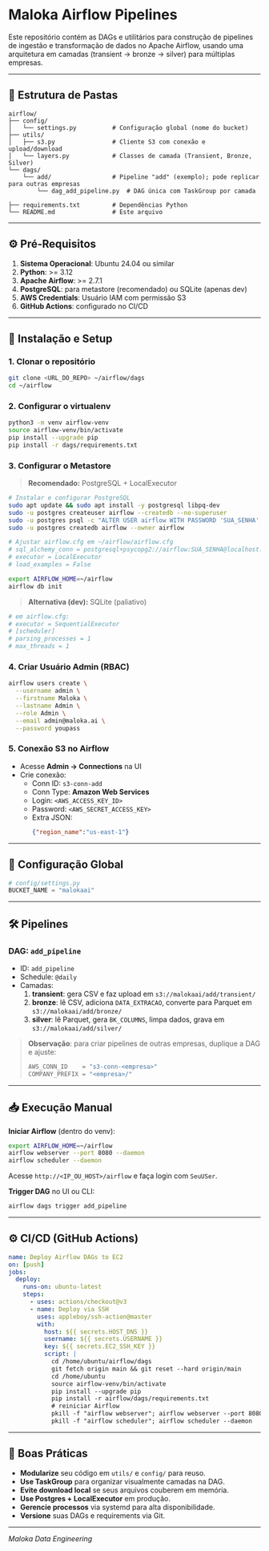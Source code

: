 # Maloka Airflow Pipelines

Este repositório contém as DAGs e utilitários para construção de pipelines de ingestão e transformação de dados no Apache Airflow, usando uma arquitetura em camadas (transient → bronze → silver) para múltiplas empresas.

---

## 📁 Estrutura de Pastas

```text
airflow/
├── config/
│   └── settings.py          # Configuração global (nome do bucket)
├── utils/
│   ├── s3.py                # Cliente S3 com conexão e upload/download
│   └── layers.py            # Classes de camada (Transient, Bronze, Silver)
└── dags/
    └── add/                 # Pipeline "add" (exemplo); pode replicar para outras empresas
        └── dag_add_pipeline.py  # DAG única com TaskGroup por camada

├── requirements.txt         # Dependências Python
└── README.md                # Este arquivo
```

---

## ⚙️ Pré‑Requisitos

1. **Sistema Operacional**: Ubuntu 24.04 ou similar
2. **Python**: >= 3.12
3. **Apache Airflow**: >= 2.7.1
4. **PostgreSQL**: para metastore (recomendado) ou SQLite (apenas dev)
5. **AWS Credentials**: Usuário IAM com permissão S3
6. **GitHub Actions**: configurado no CI/CD

---

## 🚀 Instalação e Setup

### 1. Clonar o repositório

```bash
git clone <URL_DO_REPO> ~/airflow/dags
cd ~/airflow
```

### 2. Configurar o virtualenv

```bash
python3 -m venv airflow-venv
source airflow-venv/bin/activate
pip install --upgrade pip
pip install -r dags/requirements.txt
```

### 3. Configurar o Metastore

> **Recomendado:** PostgreSQL + LocalExecutor

```bash
# Instalar e configurar PostgreSQL
sudo apt update && sudo apt install -y postgresql libpq-dev
sudo -u postgres createuser airflow --createdb --no-superuser
sudo -u postgres psql -c "ALTER USER airflow WITH PASSWORD 'SUA_SENHA';"
sudo -u postgres createdb airflow --owner airflow

# Ajustar airflow.cfg em ~/airflow/airflow.cfg
# sql_alchemy_conn = postgresql+psycopg2://airflow:SUA_SENHA@localhost:5432/airflow
# executor = LocalExecutor
# load_examples = False

export AIRFLOW_HOME=~/airflow
airflow db init
```  

> **Alternativa (dev):** SQLite (paliativo)
```ini
# em airflow.cfg:
# executor = SequentialExecutor
# [scheduler]
# parsing_processes = 1
# max_threads = 1
```  

### 4. Criar Usuário Admin (RBAC)

```bash
airflow users create \
  --username admin \
  --firstname Maloka \
  --lastname Admin \
  --role Admin \
  --email admin@maloka.ai \
  --password youpass
```

### 5. Conexão S3 no Airflow

- Acesse **Admin → Connections** na UI
- Crie conexão:
  - Conn ID: `s3-conn-add`
  - Conn Type: **Amazon Web Services**
  - Login: `<AWS_ACCESS_KEY_ID>`
  - Password: `<AWS_SECRET_ACCESS_KEY>`
  - Extra JSON:
    ```json
    {"region_name":"us-east-1"}
    ```

---

## 📜 Configuração Global

```python
# config/settings.py
BUCKET_NAME = "malokaai"
```

---

## 🛠️ Pipelines

### DAG: `add_pipeline`
- ID: `add_pipeline`
- Schedule: `@daily`
- Camadas:
  1. **transient**: gera CSV e faz upload em `s3://malokaai/add/transient/`
  2. **bronze**: lê CSV, adiciona `DATA_EXTRACAO`, converte para Parquet em `s3://malokaai/add/bronze/`
  3. **silver**: lê Parquet, gera `BK_COLUMNS`, limpa dados, grava em `s3://malokaai/add/silver/`

> **Observação**: para criar pipelines de outras empresas, duplique a DAG e ajuste:
> ```python
> AWS_CONN_ID    = "s3-conn-<empresa>"
> COMPANY_PREFIX = "<empresa>/"
> ```

---

## 📥 Execução Manual

**Iniciar Airflow** (dentro do venv):
```bash
export AIRFLOW_HOME=~/airflow
airflow webserver --port 8080 --daemon
airflow scheduler --daemon
```
Acesse `http://<IP_OU_HOST>/airflow` e faça login com `SeuUSer`.

**Trigger DAG** no UI ou CLI:
```bash
airflow dags trigger add_pipeline
```  

---

## ⚙️ CI/CD (GitHub Actions)

```yaml
name: Deploy Airflow DAGs to EC2
on: [push]
jobs:
  deploy:
    runs-on: ubuntu-latest
    steps:
      - uses: actions/checkout@v3
      - name: Deploy via SSH
        uses: appleboy/ssh-action@master
        with:
          host: ${{ secrets.HOST_DNS }}
          username: ${{ secrets.USERNAME }}
          key: ${{ secrets.EC2_SSH_KEY }}
          script: |
            cd /home/ubuntu/airflow/dags
            git fetch origin main && git reset --hard origin/main
            cd /home/ubuntu
            source airflow-venv/bin/activate
            pip install --upgrade pip
            pip install -r airflow/dags/requirements.txt
            # reiniciar Airflow
            pkill -f "airflow webserver"; airflow webserver --port 8080 --daemon
            pkill -f "airflow scheduler"; airflow scheduler --daemon
```

---

## 🎯 Boas Práticas

- **Modularize** seu código em `utils/` e `config/` para reuso.
- **Use TaskGroup** para organizar visualmente camadas na DAG.
- **Evite download local** se seus arquivos couberem em memória.
- **Use Postgres + LocalExecutor** em produção.
- **Gerencie processos** via systemd para alta disponibilidade.
- **Versione** suas DAGs e requirements via Git.

---

*Maloka Data Engineering*
